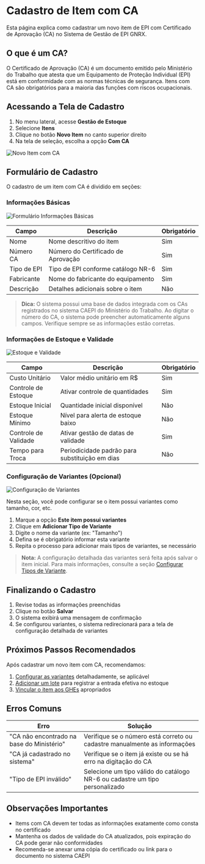 # Cadastro de Item com CA

Esta página explica como cadastrar um novo item de EPI com Certificado de Aprovação (CA) no Sistema de Gestão de EPI GNRX.

## O que é um CA?

O Certificado de Aprovação (CA) é um documento emitido pelo Ministério do Trabalho que atesta que um Equipamento de Proteção Individual (EPI) está em conformidade com as normas técnicas de segurança. Itens com CA são obrigatórios para a maioria das funções com riscos ocupacionais.

## Acessando a Tela de Cadastro

1. No menu lateral, acesse **Gestão de Estoque**
2. Selecione **Itens**
3. Clique no botão **Novo Item** no canto superior direito
4. Na tela de seleção, escolha a opção **Com CA**

![Novo Item com CA](../../../assets/images/novo-item-ca.png)

## Formulário de Cadastro

O cadastro de um item com CA é dividido em seções:

### Informações Básicas

![Formulário Informações Básicas](../../../assets/images/form-item-info-basicas.png)

| Campo | Descrição | Obrigatório |
|-------|-----------|-------------|
| Nome | Nome descritivo do item | Sim |
| Número CA | Número do Certificado de Aprovação | Sim |
| Tipo de EPI | Tipo de EPI conforme catálogo NR-6 | Sim |
| Fabricante | Nome do fabricante do equipamento | Sim |
| Descrição | Detalhes adicionais sobre o item | Não |

> **Dica:** O sistema possui uma base de dados integrada com os CAs registrados no sistema CAEPI do Ministério do Trabalho. Ao digitar o número do CA, o sistema pode preencher automaticamente alguns campos. Verifique sempre se as informações estão corretas.

### Informações de Estoque e Validade

![Estoque e Validade](../../../assets/images/form-item-estoque-validade.png)

| Campo | Descrição | Obrigatório |
|-------|-----------|-------------|
| Custo Unitário | Valor médio unitário em R$ | Sim |
| Controle de Estoque | Ativar controle de quantidades | Sim |
| Estoque Inicial | Quantidade inicial disponível | Não |
| Estoque Mínimo | Nível para alerta de estoque baixo | Não |
| Controle de Validade | Ativar gestão de datas de validade | Sim |
| Tempo para Troca | Periodicidade padrão para substituição em dias | Não |

### Configuração de Variantes (Opcional)

![Configuração de Variantes](../../../assets/images/form-item-variantes.png)

Nesta seção, você pode configurar se o item possui variantes como tamanho, cor, etc.

1. Marque a opção **Este item possui variantes**
2. Clique em **Adicionar Tipo de Variante**
3. Digite o nome da variante (ex: "Tamanho")
4. Defina se é obrigatório informar esta variante
5. Repita o processo para adicionar mais tipos de variantes, se necessário

> **Nota:** A configuração detalhada das variantes será feita após salvar o item inicial. Para mais informações, consulte a seção [Configurar Tipos de Variante](../variantes/configurar-tipos-variante.md).

## Finalizando o Cadastro

1. Revise todas as informações preenchidas
2. Clique no botão **Salvar**
3. O sistema exibirá uma mensagem de confirmação
4. Se configurou variantes, o sistema redirecionará para a tela de configuração detalhada de variantes

## Próximos Passos Recomendados

Após cadastrar um novo item com CA, recomendamos:

1. [Configurar as variantes](../variantes/configurar-tipos-variante.md) detalhadamente, se aplicável
2. [Adicionar um lote](../lotes/adicionar-lote.md) para registrar a entrada efetiva no estoque
3. [Vincular o item aos GHEs](../../configuracoes-iniciais/ghe/vincular-epis.md) apropriados

## Erros Comuns

| Erro | Solução |
|------|---------|
| "CA não encontrado na base do Ministério" | Verifique se o número está correto ou cadastre manualmente as informações |
| "CA já cadastrado no sistema" | Verifique se o item já existe ou se há erro na digitação do CA |
| "Tipo de EPI inválido" | Selecione um tipo válido do catálogo NR-6 ou cadastre um tipo personalizado |

## Observações Importantes

- Items com CA devem ter todas as informações exatamente como consta no certificado
- Mantenha os dados de validade do CA atualizados, pois expiração do CA pode gerar não conformidades
- Recomenda-se anexar uma cópia do certificado ou link para o documento no sistema CAEPI
